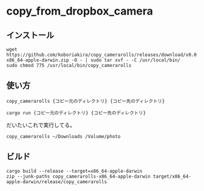 # copy_from_dropbox_camera

## インストール

```shell
wget https://github.com/koboriakira/copy_camerarolls/releases/download/v0.0.4/copy_camerarolls-x86_64-apple-darwin.zip -O - | sudo tar xvf - -C /usr/local/bin/
sudo chmod 775 /usr/local/bin/copy_camerarolls
```

## 使い方

```shell
copy_camerarolls {コピー元のディレクトリ} {コピー先のディレクトリ}
```

```shell
cargo run {コピー元のディレクトリ} {コピー先のディレクトリ}
```

だいたいこれで実行してる。

```shell
copy_camerarolls ~/Downloads /Volume/photo
```

## ビルド

```shell
cargo build --release --target=x86_64-apple-darwin 
zip --junk-paths copy_camerarolls-x86_64-apple-darwin target/x86_64-apple-darwin/release/copy_camerarolls
```